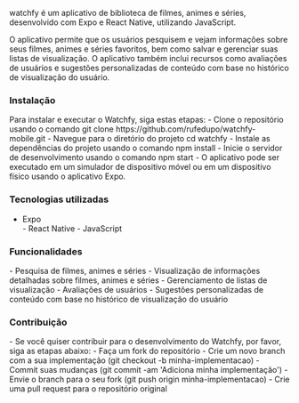watchfy é um aplicativo de biblioteca de filmes, animes e séries, desenvolvido com Expo e React Native, utilizando JavaScript.

O aplicativo permite que os usuários pesquisem e vejam informações sobre seus filmes, animes e séries favoritos, bem como salvar e gerenciar suas listas de visualização. O aplicativo também inclui recursos como avaliações de usuários e sugestões personalizadas de conteúdo com base no histórico de visualização do usuário.

<h3>Instalação</h3>
Para instalar e executar o Watchfy, siga estas etapas:
- Clone o repositório usando o comando git clone https://github.com/rufedupo/watchfy-mobile.git
- Navegue para o diretório do projeto cd watchfy
- Instale as dependências do projeto usando o comando npm install
- Inicie o servidor de desenvolvimento usando o comando npm start
- O aplicativo pode ser executado em um simulador de dispositivo móvel ou em um dispositivo físico usando o aplicativo Expo.

<h3>Tecnologias utilizadas</h3>
<ul>
  <li>Expo</li>
- React Native
- JavaScript
</ul>

<h3>Funcionalidades</h3>
- Pesquisa de filmes, animes e séries
- Visualização de informações detalhadas sobre filmes, animes e séries
- Gerenciamento de listas de visualização
- Avaliações de usuários
- Sugestões personalizadas de conteúdo com base no histórico de visualização do usuário

<h3>Contribuição</h3>
- Se você quiser contribuir para o desenvolvimento do Watchfy, por favor, siga as etapas abaixo:
- Faça um fork do repositório
- Crie um novo branch com a sua implementação (git checkout -b minha-implementacao)
- Commit suas mudanças (git commit -am 'Adiciona minha implementação')
- Envie o branch para o seu fork (git push origin minha-implementacao)
- Crie uma pull request para o repositório original
